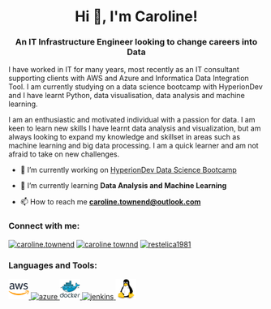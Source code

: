 <h1 align="center">Hi 👋, I'm Caroline!</h1>
<h3 align="center">An IT Infrastructure Engineer looking to change careers into Data</h3>
<p>I have worked in IT for many years, most recently as an IT consultant supporting clients with AWS and Azure and Informatica Data Integration Tool. I am currently studying on a data science bootcamp with HyperionDev and I have learnt Python, data visualisation, data analysis and machine learning.</p>
<p>I am an enthusiastic and motivated individual with a passion for data. I am keen to learn new skills I have learnt data analysis and visualization, but am always looking to expand my knowledge and skillset in areas such as machine learning and big data processing. I am a quick learner and am not afraid to take on new challenges.</p>

- 🔭 I’m currently working on [HyperionDev Data Science Bootcamp](https://www.hyperiondev.com/portfolio/119421/)

- 🌱 I’m currently learning **Data Analysis and Machine Learning**

- 📫 How to reach me **caroline.townend@outlook.com**

<h3 align="left">Connect with me:</h3>
<p align="left">
<a href="https://linkedin.com/in/caroline.townend" target="blank"><img align="center" src="https://raw.githubusercontent.com/rahuldkjain/github-profile-readme-generator/master/src/images/icons/Social/linked-in-alt.svg" alt="caroline.townend" height="30" width="40" /></a>
<a href="https://kaggle.com/caroline townnd" target="blank"><img align="center" src="https://raw.githubusercontent.com/rahuldkjain/github-profile-readme-generator/master/src/images/icons/Social/kaggle.svg" alt="caroline townnd" height="30" width="40" /></a>
<a href="https://discord.gg/restelica1981" target="blank"><img align="center" src="https://raw.githubusercontent.com/rahuldkjain/github-profile-readme-generator/master/src/images/icons/Social/discord.svg" alt="restelica1981" height="30" width="40" /></a>
</p>

<h3 align="left">Languages and Tools:</h3>
<p align="left"> <a href="https://aws.amazon.com" target="_blank" rel="noreferrer"> <img src="https://raw.githubusercontent.com/devicons/devicon/master/icons/amazonwebservices/amazonwebservices-original-wordmark.svg" alt="aws" width="40" height="40"/> </a> <a href="https://azure.microsoft.com/en-in/" target="_blank" rel="noreferrer"> <img src="https://www.vectorlogo.zone/logos/microsoft_azure/microsoft_azure-icon.svg" alt="azure" width="40" height="40"/> </a> <a href="https://www.docker.com/" target="_blank" rel="noreferrer"> <img src="https://raw.githubusercontent.com/devicons/devicon/master/icons/docker/docker-original-wordmark.svg" alt="docker" width="40" height="40"/> </a> <a href="https://www.jenkins.io" target="_blank" rel="noreferrer"> <img src="https://www.vectorlogo.zone/logos/jenkins/jenkins-icon.svg" alt="jenkins" width="40" height="40"/> </a> <a href="https://www.linux.org/" target="_blank" rel="noreferrer"> <img src="https://raw.githubusercontent.com/devicons/devicon/master/icons/linux/linux-original.svg" alt="linux" width="40" height="40"/> </a> </p>
